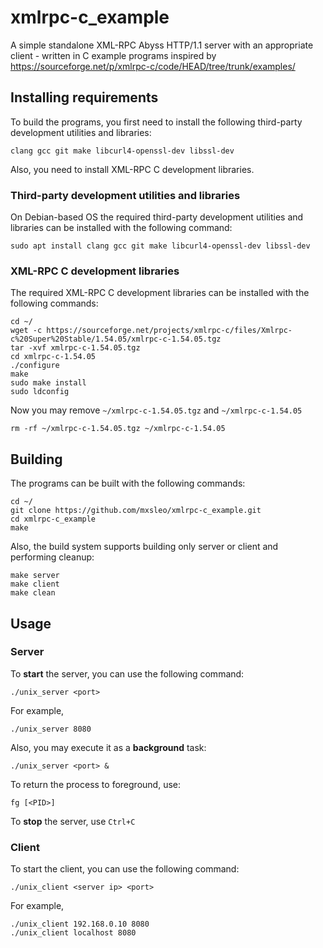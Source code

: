 # xmlrpc-c_example
A simple standalone XML-RPC Abyss HTTP/1.1 server with an appropriate client - written in C example programs inspired by https://sourceforge.net/p/xmlrpc-c/code/HEAD/tree/trunk/examples/

## Installing requirements

To build the programs, you first need to install the following third-party development utilities and libraries:
```
clang gcc git make libcurl4-openssl-dev libssl-dev
```
Also, you need to install XML-RPC C development libraries.

### Third-party development utilities and libraries
On Debian-based OS the required third-party development utilities and libraries can be installed with the following command:
```
sudo apt install clang gcc git make libcurl4-openssl-dev libssl-dev
```

### XML-RPC C development libraries
The required XML-RPC C development libraries can be installed with the following commands:
```
cd ~/
wget -c https://sourceforge.net/projects/xmlrpc-c/files/Xmlrpc-c%20Super%20Stable/1.54.05/xmlrpc-c-1.54.05.tgz
tar -xvf xmlrpc-c-1.54.05.tgz
cd xmlrpc-c-1.54.05
./configure
make
sudo make install
sudo ldconfig
```
Now you may remove `~/xmlrpc-c-1.54.05.tgz` and `~/xmlrpc-c-1.54.05`
```
rm -rf ~/xmlrpc-c-1.54.05.tgz ~/xmlrpc-c-1.54.05
```

## Building
The programs can be built with the following commands:
```
cd ~/
git clone https://github.com/mxsleo/xmlrpc-c_example.git
cd xmlrpc-c_example
make
```
Also, the build system supports building only server or client and performing cleanup:
```
make server
make client
make clean
```

## Usage

### Server
To **start** the server, you can use the following command:
```
./unix_server <port>
```
For example,
```
./unix_server 8080
```
Also, you may execute it as a **background** task:
```
./unix_server <port> &
```
To return the process to foreground, use:
```
fg [<PID>]
```
To **stop** the server, use `Ctrl+C`

### Client
To start the client, you can use the following command:
```
./unix_client <server ip> <port>
```
For example,
```
./unix_client 192.168.0.10 8080
./unix_client localhost 8080
```
